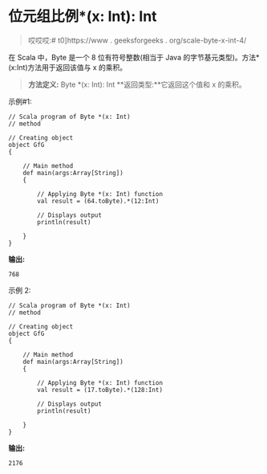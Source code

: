 # 位元组比例*(x: Int): Int

> 哎哎哎:# t0]https://www . geeksforgeeks . org/scale-byte-x-int-4/

在 Scala 中，Byte 是一个 8 位有符号整数(相当于 Java 的字节基元类型)。方法*(x:Int)方法用于返回该值与 x 的乘积。

> **方法定义:** Byte *(x: Int): Int
> **返回类型:**它返回这个值和 x 的乘积。

示例#1:

```
// Scala program of Byte *(x: Int)
// method 

// Creating object 
object GfG 
{ 

    // Main method 
    def main(args:Array[String]) 
    { 

        // Applying Byte *(x: Int) function 
        val result = (64.toByte).*(12:Int) 

        // Displays output 
        println(result) 

    } 
} 
```

**输出:**

```
768
```

示例 2:

```
// Scala program of Byte *(x: Int)
// method 

// Creating object 
object GfG 
{ 

    // Main method 
    def main(args:Array[String]) 
    { 

        // Applying Byte *(x: Int) function 
        val result = (17.toByte).*(128:Int) 

        // Displays output 
        println(result) 

    } 
} 
```

**输出:**

```
2176
```